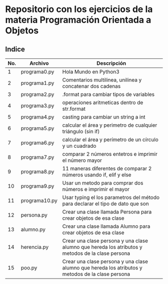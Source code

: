 # Repositorio con los ejercicios de la materia Programación Orientada a Objetos
## Indice
|No. | Archivo | Descripción |
|--|--|--|
|1|programa0.py|Hola Mundo en Python3|
|2|programa1.py|Comentarios multilinea, unilinea y concatenar dos cadenas|
|3|programa2.py|.format para cambiar tipos de variables|
|4|programa3.py|operaciones aritmeticas dentro de str.format|
|5|programa4.py|casting para cambiar un string a int
|6|programa5.py|calcular el área y perimetro de cualquier triángulo (sin if)|
|7|programa6.py|calcular el área y perímetro de un círculo y un cuadrado|
|8|programa7.py|comparar 2 números entetros e imprimir el número mayor|
|9|programa8.py|11 maneras diferentes de comparar 2 números usando if, elif y else|
|10|programa9.py|Usar un metodo para comprar dos números e imprimir el mayor|
|11|programa10.py|Usar typing el los parametros del método para declarar el tipo de dato que son|
|12|persona.py|Crear una clase llamada Persona para crear objetos de esa clase|
|13|alumno.py|Crear una clase llamada Alumno para crear objetos de esa clase|
|14|herencia.py|Crear una clase persona y una clase alumno que hereda los atributos y metodos de la clase persona|
|15|poo.py|Crear una clase persona y una clase alumno que hereda los atributos y metodos de la clase persona|